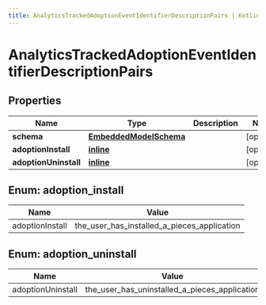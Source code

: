 ```yaml
---
title: AnalyticsTrackedAdoptionEventIdentifierDescriptionPairs | Kotlin SDK
---
```




# AnalyticsTrackedAdoptionEventIdentifierDescriptionPairs

## Properties
Name | Type | Description | Notes
------------ | ------------- | ------------- | -------------
**schema** | [**EmbeddedModelSchema**](EmbeddedModelSchema) |  |  [optional]
**adoptionInstall** | [**inline**](#adoptioninstall) |  |  [optional]
**adoptionUninstall** | [**inline**](#adoptionuninstall) |  |  [optional]


<a id="AdoptionInstall"></a>
## Enum: adoption_install
Name | Value
---- | -----
adoptionInstall | the_user_has_installed_a_pieces_application


<a id="AdoptionUninstall"></a>
## Enum: adoption_uninstall
Name | Value
---- | -----
adoptionUninstall | the_user_has_uninstalled_a_pieces_application




